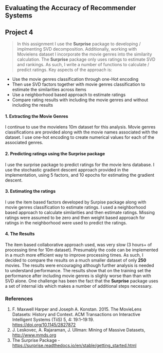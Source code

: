 ## Evaluating the Accuracy of Recommender Systems


## Project 4
> In this assignment I use the **Surprise** package to developing / implmenting SVD decomposition. Additionally, working with 
Movielens dataset I incorporate the movie genres into the similarity calculation. The **Surprise** package only uses ratings 
to estimate SVD and rankings. As such, I write a number of functions to calculate / predict ratings. Key aspects of the approach is:
- Use the movie genres classification through one-Hot encoding
- Then use SVD factors together with movie genres classification to estimate the similarities across items
- Use a neighborhood based approach to estimate ratings
- Compare rating results with including the movie genres and without including the results

#### 1. Extracting the Movie Genres
I continue to use the movielens 10m dataset for this analysis. Movie genres classifications are provided along with the movie
names associated with the dataset. I use one-hot encoding to create numerical values for each of the associated genres. 

#### 2. Predicting ratings using the **Surprise** package
I use the surprise package to predict ratings for the movie lens database. I use the stochastic gradient descent approach provided
in the implementation, using 5 factors, and 10 epochs for estimating the gradient descent. 

#### 3. Estimating the ratings 
I use the item based factors developed by Surpise package along with movie genres classification to estimate ratings. I used 
a neighborhood based approach to calculate similarities and then estimate ratings. Missing ratings were assumed to be zero
and then weight based approach for ratings in the neighborhood were used to predict the ratings. 

#### 4. The Results
The item based collaborative approach used, was very slow (3 hours+ of processing time for 10m dataset). Presumably the code can be implemented in a much more efficient
way to improve processing times. As such, I decided to compare the results on a much smaller dataset of only **250** movies. The results were encouraging although further analysis
is needed to understand performance. The results show that on the training set the performance after including movie genres is slighly worse than than 
with SVD alone. One challenge has been the fact that the **Surprise** package uses a set of internal ids which makes a number of additional steps necessary.  

 

### References
1. F. Maxwell Harper and Joseph A. Konstan. 2015. The MovieLens Datasets: History and Context. ACM Transactions on Interactive Intelligent Systems (TiiS) 5, 4: 19:1–19:19. 
https://doi.org/10.1145/2827872
2. J. Leskovec, A. Rajaraman, J. Ullman: Mining of Massive Datasets, http://www.mmds.org
3. The Surprise Package - https://surprise.readthedocs.io/en/stable/getting_started.html


